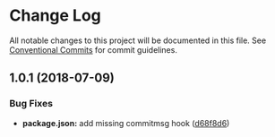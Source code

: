 # Change Log

All notable changes to this project will be documented in this file.
See [Conventional Commits](https://conventionalcommits.org) for commit guidelines.

<a name="1.0.1"></a>
## 1.0.1 (2018-07-09)


### Bug Fixes

* **package.json:** add missing commitmsg hook ([d68f8d6](https://github.com/bot-alchemy/monorepo-test/commit/d68f8d6))
